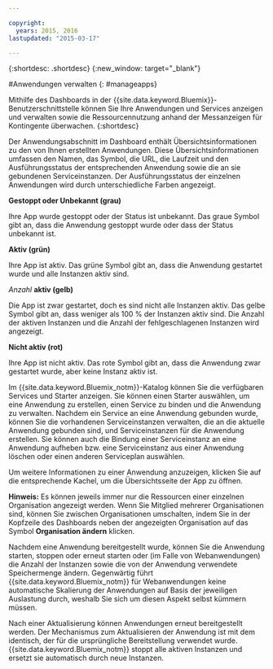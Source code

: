 ```yaml
---

copyright:
  years: 2015, 2016
lastupdated: "2015-03-17"

---
```



{:shortdesc: .shortdesc}
{:new_window: target="_blank"}

#Anwendungen verwalten
{: #manageapps}

Mithilfe des Dashboards in der {{site.data.keyword.Bluemix}}-Benutzerschnittstelle können Sie Ihre Anwendungen und Services anzeigen und verwalten sowie die Ressourcennutzung anhand der Messanzeigen für Kontingente überwachen.
{:shortdesc}

Der Anwendungsabschnitt im Dashboard enthält Übersichtsinformationen zu den von Ihnen erstellten Anwendungen. Diese
Übersichtsinformationen umfassen den Namen, das Symbol, die URL, die Laufzeit und den Ausführungsstatus der entsprechenden Anwendung sowie die an sie gebundenen
Serviceinstanzen. Der Ausführungsstatus der einzelnen Anwendungen wird durch unterschiedliche Farben angezeigt.

**Gestoppt oder Unbekannt (grau)**

  Ihre App wurde gestoppt oder der Status ist unbekannt. Das graue Symbol gibt an, dass die Anwendung gestoppt wurde oder
dass der Status unbekannt ist.

**Aktiv (grün)**

  Ihre App ist aktiv. Das grüne Symbol gibt an, dass die Anwendung gestartet wurde und alle Instanzen aktiv sind.

*Anzahl* **aktiv (gelb)**

  Die App ist zwar gestartet, doch es sind nicht alle Instanzen aktiv. Das gelbe Symbol gibt an, dass weniger als 100 % der Instanzen
aktiv sind. Die Anzahl der aktiven Instanzen und die Anzahl der fehlgeschlagenen Instanzen
wird angezeigt.

**Nicht aktiv (rot)**

  Ihre App ist nicht aktiv. Das rote Symbol gibt an, dass die Anwendung zwar gestartet wurde, aber keine Instanz aktiv ist.

Im {{site.data.keyword.Bluemix_notm}}-Katalog
können Sie die verfügbaren Services und Starter anzeigen. Sie können einen Starter auswählen, um eine Anwendung zu erstellen, einen Service zu binden und die Anwendung zu verwalten. Nachdem ein
Service an eine Anwendung gebunden wurde, können Sie die vorhandenen Serviceinstanzen verwalten, die an die aktuelle Anwendung gebunden sind, und Serviceinstanzen
für die Anwendung erstellen. Sie können auch die Bindung einer Serviceinstanz an eine Anwendung aufheben bzw. eine Serviceinstanz aus einer Anwendung löschen oder einen anderen Serviceplan auswählen.

Um weitere
Informationen zu einer Anwendung anzuzeigen, klicken Sie auf die entsprechende Kachel, um die Übersichtsseite der App zu öffnen.

**Hinweis:** Es können jeweils immer nur die Ressourcen einer einzelnen Organisation angezeigt
werden. Wenn Sie Mitglied mehrerer Organisationen sind, können Sie zwischen Organisationen umschalten,
indem Sie in der Kopfzeile des Dashboards neben der angezeigten Organisation auf
das Symbol **Organisation ändern** klicken.

Nachdem eine Anwendung bereitgestellt wurde, können Sie die Anwendung starten, stoppen oder erneut starten oder (im Falle von Webanwendungen) die Anzahl der Instanzen sowie die von der Anwendung verwendete Speichermenge ändern. Gegenwärtig führt {{site.data.keyword.Bluemix_notm}} für Webanwendungen keine automatische Skalierung der Anwendungen auf Basis der jeweiligen Auslastung durch, weshalb Sie sich um diesen Aspekt selbst kümmern müssen.

Nach einer Aktualisierung können Anwendungen
erneut bereitgestellt werden. Der Mechanismus zum Aktualisieren der Anwendung ist mit dem identisch, der für die ursprüngliche Bereitstellung verwendet wurde. {{site.data.keyword.Bluemix_notm}} stoppt alle aktiven Instanzen und ersetzt sie automatisch durch neue Instanzen.
